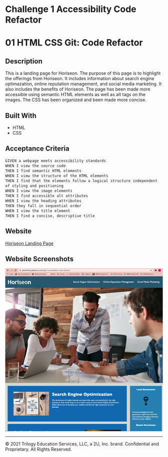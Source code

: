 # Challenge 1 Accessibility Code Refactor
# 01 HTML CSS Git: Code Refactor

## Description
This is a landing page for Horiseon. The purpose of this page is to highlight the offerings from Horiseon. It includes information about search engine optimazation, online reputation management, and social media marketing. It also includes the benefits of Horiseon. The page has been made more accessible using semantic HTML elements as well as alt tags on the images. The CSS has been organized and been made more concise. 

## Built With
* HTML
* CSS


## Acceptance Criteria

```
GIVEN a webpage meets accessibility standards
WHEN I view the source code
THEN I find semantic HTML elements
WHEN I view the structure of the HTML elements
THEN I find that the elements follow a logical structure independent of styling and positioning
WHEN I view the image elements
THEN I find accessible alt attributes
WHEN I view the heading attributes
THEN they fall in sequential order
WHEN I view the title element
THEN I find a concise, descriptive title
```

## Website
[Horiseon Landing Page](https://jerismith32.github.io/challenge-1-accessibility-code-refactor/)

## Website Screenshots

![Horiseon Landing Page header with navigation buttons, banner image, and beginning content: SEO and benefits](/assets/images/horiseon-screenshot-1.png)


- - -
© 2021 Trilogy Education Services, LLC, a 2U, Inc. brand. Confidential and Proprietary. All Rights Reserved.
